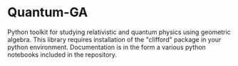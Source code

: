 # Quantum-GA
Python toolkit for studying relativistic and quantum physics using geometric algebra.  This library requires installation of the "clifford" package in your python environment.  Documentation is in the form a various python notebooks included in the repository. 
